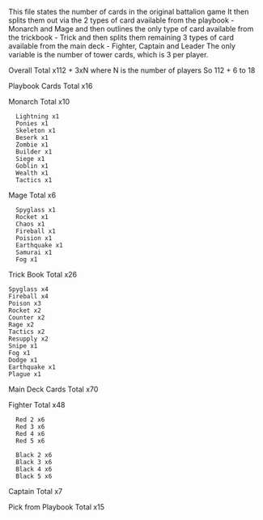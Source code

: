 This file states the number of cards in the original battalion game
It then splits them out via the 2 types of card available from the playbook - Monarch and Mage
and then outlines the only type of card available from the trickbook - Trick
and then splits them remaining 3 types of card available from the main deck - Fighter, Captain and Leader
The only variable is the number of tower cards, which is 3 per player.

Overall
  Total x112 + 3xN where N is the number of players
  So 112 + 6 to 18

Playbook Cards
  Total x16

  Monarch
    Total x10

      Lightning x1
      Ponies x1
      Skeleton x1
      Beserk x1
      Zombie x1
      Builder x1
      Siege x1
      Goblin x1
      Wealth x1
      Tactics x1

  Mage
    Total x6

      Spyglass x1
      Rocket x1
      Chaos x1
      Fireball x1
      Poision x1
      Earthquake x1
      Samurai x1
      Fog x1

Trick Book
  Total x26

    Spyglass x4
    Fireball x4
    Poison x3
    Rocket x2
    Counter x2
    Rage x2
    Tactics x2
    Resupply x2
    Snipe x1
    Fog x1
    Dodge x1
    Earthquake x1
    Plague x1


Main Deck Cards
  Total x70

  Fighter
    Total x48

      Red 2 x6
      Red 3 x6
      Red 4 x6
      Red 5 x6

      Black 2 x6
      Black 3 x6
      Black 4 x6
      Black 5 x6

  Captain
    Total x7

  Pick from Playbook
    Total x15
